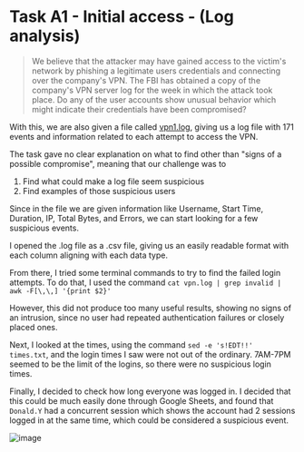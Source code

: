 # Task A1 - Initial access - (Log analysis)

> We believe that the attacker may have gained access to the victim's network by phishing a legitimate users credentials and connecting over the company's VPN. The FBI has obtained a copy of the company's VPN server log for the week in which the attack took place. Do any of the user accounts show unusual behavior which might indicate their credentials have been compromised?


With this, we are also given a file called [vpn1.log](https://nsa-codebreaker.org/files/taska1/vpn.log?1671775532), giving us a log file with 171 events and information related to each attempt to access the VPN.


The task gave no clear explanation on what to find other than "signs of a possible compromise", meaning that our challenge was to 

1. Find what could make a log file seem suspicious
2. Find examples of those suspicious users


Since in the file we are given information like Username, Start Time, Duration, IP, Total Bytes, and Errors, we can start looking for a few suspicious events.


I opened the .log file as a .csv file, giving us an easily readable format with each column aligning with each data type.


From there, I tried some terminal commands to try to find the failed login attempts. To do that, I used the command 
`cat vpn.log | grep invalid | awk -F[\,\,] '{print $2}'`

However, this did not produce too many useful results, showing no signs of an intrusion, since no user had repeated authentication failures or closely placed ones. 

Next, I looked at the times, using the command `sed -e 's!EDT!!' times.txt`, and the login times I saw were not out of the ordinary. 7AM-7PM seemed to be the limit of the logins, so there were no suspicious login times.


Finally, I decided to check how long everyone was logged in. I decided that this could be much easily done through Google Sheets, and found that `Donald.Y` had a concurrent session which shows the account had 2 sessions logged in at the same time, which could be considered a suspicious event.

![image](https://user-images.githubusercontent.com/103012697/210160375-a0aefbdf-38f7-4075-978b-ce9d6ed5d800.png)


